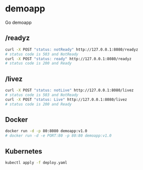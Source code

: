 # demoapp
Go demoapp

## /readyz
``` bash
curl -X POST "status: notReady" http://127.0.0.1:8080/readyz
# status code is 503 and NotReady
curl -X POST "status: ready" http://127.0.0.1:8080/readyz
# status code is 200 and Ready
```

## /livez
``` bash
curl -X POST "status: notLive" http://127.0.0.1:8080/livez
# status code is 503 and NotReady
curl -X POST "status: Live" http://127.0.0.1:8080/livez
# status code is 200 and Ready
```

## Docker
``` bash
docker run -d -p 80:8080 demoapp:v1.0
# docker run -d -e PORT:80 -p 80:80 demoapp:v1.0
```

## Kubernetes

``` bash
kubectl apply -f deploy.yaml
```